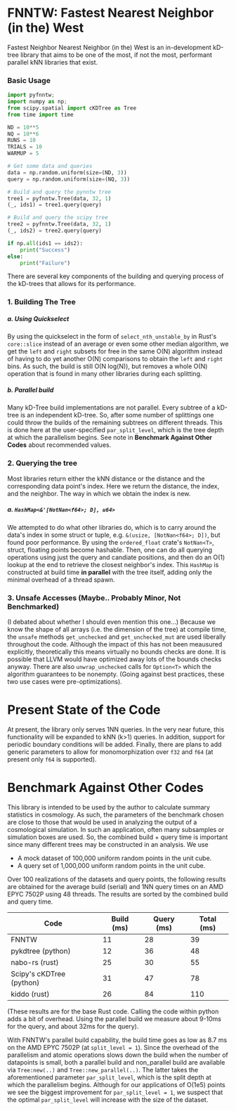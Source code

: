 # FNNTW: Fastest Nearest Neighbor (in the) West

Fastest Neighbor Nearest Neighbor (in the) West is an in-development kD-tree library that aims to be one of the most, if not the most, performant parallel kNN libraries that exist.


### Basic Usage
```python
import pyfnntw;
import numpy as np;
from scipy.spatial import cKDTree as Tree
from time import time

ND = 10**5
NQ = 10**6
RUNS = 10
TRIALS = 10
WARMUP = 5

# Get some data and queries
data = np.random.uniform(size=(ND, 3))
query = np.random.uniform(size=(NQ, 3))

# Build and query the pynntw tree
tree1 = pyfnntw.Tree(data, 32, 1)
(_, ids1) = tree1.query(query)

# Build and query the scipy tree
tree2 = pyfnntw.Tree(data, 32, 1)
(_, ids2) = tree2.query(query)

if np.all(ids1 == ids2):
    print("Success")
else:
    print("Failure")
```

There are several key components of the building and querying process of the kD-trees that allows for its performance.

### 1. Building The Tree
##### a. Using Quickselect
By using the quickselect in the form of `select_nth_unstable_by` in Rust's `core::slice` instead of an average or even some other median algorithm, we get the `left` and `right` subsets for free in the same O(N) algorithm instead of having to do yet another O(N) comparisons to obtain the `left` and `right` bins. As such, the build is still O(N log(N)), but removes a whole O(N) operation that is found in many other libraries during each splitting.

##### b. Parallel build
Many kD-Tree build implementations are not parallel. Every subtree of a kD-tree is an independent kD-tree. So, after some number of splittings one could throw the builds of the remaining subtrees on different threads. This is done here at the user-specified `par_split_level`, which is the tree depth at which the parallelism begins. See note in **Benchmark Against Other Codes** about recommended values. 

### 2. Querying the tree
Most libraries return either the kNN distance or the distance and the corresponding data point's index. Here we return the distance, the index, and the neighbor. The way in which we obtain the index is new.
##### a. `HashMap<&'[NotNan<f64>; D], u64>`
We attempted to do what other libraries do, which is to carry around the data's index in some struct or tuple, e.g. `&(usize, [NotNan<f64>; D])`, but found poor performance. By using the `ordered_float` crate's `NotNan<T>`, struct, floating points become hashable. Then, one can do all querying operations using just the query and candiate positions, and then do an O(1) lookup at the end to retrieve the closest neighbor's index. This `HashMap` is constructed at build time **in parallel** with the tree itself, adding only the minimal overhead of a thread spawn.

### 3. Unsafe Accesses (Maybe.. Probably Minor, Not Benchmarked)
(I debated about whether I should even mention this one...) Because we know the shape of all arrays (i.e. the dimension of the tree) at compile time, the `unsafe` methods `get_unchecked` and `get_unchecked_mut` are used liberally throughout the code. Although the impact of this has not been meausured explicitly, theoretically this means virtually no bounds checks are done. It is possible that LLVM would have optimized away lots of the bounds checks anyway. There are also `unwrap_unchecked` calls for `Option<T>` which the algorithm guarantees to be nonempty. (Going against best practices, these two use cases were pre-optimizations).


# Present State of the Code
At present, the library only serves 1NN queries. In the very near future, this functionality will be expanded to kNN (k>1) queries. In addition, support for periodic boundary conditions will be added. Finally, there are plans to add generic parameters to allow for monomorphization over `f32` and `f64` (at present only `f64` is supported).


# Benchmark Against Other Codes
This library is intended to be used by the author to calculate summary statistics in cosmology. As such, the parameters of the benchmark chosen are close to those that would be used in analyzing the output of a cosmological simulation. In such an application, often many subsamples or simulation boxes are used. So, the combined build + query time is important since many different trees may be constructed in an analysis. We use 
 - A mock dataset of 100,000 uniform random points in the unit cube.
 - A query set of 1,000,000 uniform random points in the unit cube.

Over 100 realizations of the datasets and query points, the following results are obtained for the average build (serial) and 1NN query times on an AMD EPYC 7502P using 48 threads. The results are sorted by the combined build and query time. 

|  Code | Build (ms)| Query (ms) | Total (ms) |
|---|---|---|---|
| FNNTW | 11 | 28 | 39 |
| pykdtree (python)| 12 | 36 | 48  |
| nabo-rs (rust)| 25 | 30  | 55 |
| Scipy's cKDTree (python) | 31 | 47 | 78 |
| kiddo (rust)| 26 | 84 | 110 |
(These results are for the base Rust code. Calling the code within python adds a bit of overhead. Using the parallel build we measure about 9-10ms for the query, and about 32ms for the query).

With FNNTW's parallel build capability, the build time goes as low as 8.7 ms on the AMD EPYC 7502P (at `split_level = 1`). Since the overhead of the parallelism and atomic operations slows down the build when the number of datapoints is small, both a parallel build and non_parallel build are available via `Tree:new(..)` and `Tree::new_parallel(..)`. The latter takes the aforementioned parameter `par_split_level`, which is the split depth at which the parallelism begins. Although for our applications of O(1e5) points we see the biggest improvement for `par_split_level = 1`, we suspect that the optimal `par_split_level` will increase with the size of the dataset. 


